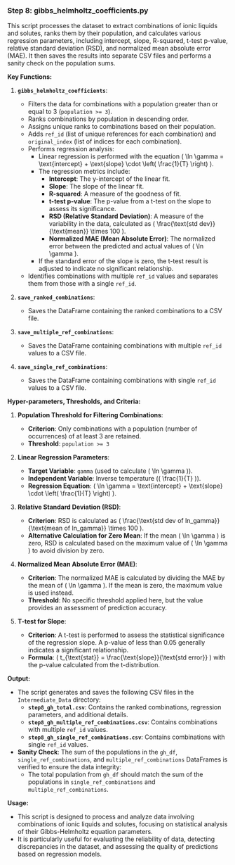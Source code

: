 ### Step 8: **gibbs_helmholtz_coefficients.py**

This script processes the dataset to extract combinations of ionic liquids and solutes, ranks them by their population, and calculates various regression parameters, including intercept, slope, R-squared, t-test p-value, relative standard deviation (RSD), and normalized mean absolute error (MAE). It then saves the results into separate CSV files and performs a sanity check on the population sums.

**Key Functions:**
1. **`gibbs_helmholtz_coefficients`**: 
    - Filters the data for combinations with a population greater than or equal to 3 (`population >= 3`).
    - Ranks combinations by population in descending order.
    - Assigns unique ranks to combinations based on their population.
    - Adds `ref_id` (list of unique references for each combination) and `original_index` (list of indices for each combination).
    - Performs regression analysis:
        - Linear regression is performed with the equation \( \ln \gamma = \text{intercept} + \text{slope} \cdot \left( \frac{1}{T} \right) \).
        - The regression metrics include:
            - **Intercept**: The y-intercept of the linear fit.
            - **Slope**: The slope of the linear fit.
            - **R-squared**: A measure of the goodness of fit.
            - **t-test p-value**: The p-value from a t-test on the slope to assess its significance.
            - **RSD (Relative Standard Deviation)**: A measure of the variability in the data, calculated as \( \frac{\text{std dev}}{\text{mean}} \times 100 \).
            - **Normalized MAE (Mean Absolute Error)**: The normalized error between the predicted and actual values of \( \ln \gamma \).
        - If the standard error of the slope is zero, the t-test result is adjusted to indicate no significant relationship.
    - Identifies combinations with multiple `ref_id` values and separates them from those with a single `ref_id`.

2. **`save_ranked_combinations`**: 
    - Saves the DataFrame containing the ranked combinations to a CSV file.

3. **`save_multiple_ref_combinations`**: 
    - Saves the DataFrame containing combinations with multiple `ref_id` values to a CSV file.

4. **`save_single_ref_combinations`**: 
    - Saves the DataFrame containing combinations with single `ref_id` values to a CSV file.

**Hyper-parameters, Thresholds, and Criteria:**

1. **Population Threshold for Filtering Combinations**:
   - **Criterion**: Only combinations with a population (number of occurrences) of at least 3 are retained.
   - **Threshold**: `population >= 3`

2. **Linear Regression Parameters**:
   - **Target Variable**: `gamma` (used to calculate \( \ln \gamma \)).
   - **Independent Variable**: Inverse temperature (\( \frac{1}{T} \)).
   - **Regression Equation**: \( \ln \gamma = \text{intercept} + \text{slope} \cdot \left( \frac{1}{T} \right) \).

3. **Relative Standard Deviation (RSD)**:
   - **Criterion**: RSD is calculated as \( \frac{\text{std dev of ln_gamma}}{\text{mean of ln_gamma}} \times 100 \).
   - **Alternative Calculation for Zero Mean**: If the mean \( \ln \gamma \) is zero, RSD is calculated based on the maximum value of \( \ln \gamma \) to avoid division by zero.

4. **Normalized Mean Absolute Error (MAE)**:
   - **Criterion**: The normalized MAE is calculated by dividing the MAE by the mean of \( \ln \gamma \). If the mean is zero, the maximum value is used instead.
   - **Threshold**: No specific threshold applied here, but the value provides an assessment of prediction accuracy.

5. **T-test for Slope**:
   - **Criterion**: A t-test is performed to assess the statistical significance of the regression slope. A p-value of less than 0.05 generally indicates a significant relationship.
   - **Formula**: \( t_{\text{stat}} = \frac{\text{slope}}{\text{std error}} \) with the p-value calculated from the t-distribution.

**Output:**
- The script generates and saves the following CSV files in the `Intermediate_Data` directory:
  - **`step8_gh_total.csv`**: Contains the ranked combinations, regression parameters, and additional details.
  - **`step8_gh_multiple_ref_combinations.csv`**: Contains combinations with multiple `ref_id` values.
  - **`step8_gh_single_ref_combinations.csv`**: Contains combinations with single `ref_id` values.
- **Sanity Check**: The sum of the populations in the `gh_df`, `single_ref_combinations`, and `multiple_ref_combinations` DataFrames is verified to ensure the data integrity:
  - The total population from `gh_df` should match the sum of the populations in `single_ref_combinations` and `multiple_ref_combinations`.

**Usage:**
- This script is designed to process and analyze data involving combinations of ionic liquids and solutes, focusing on statistical analysis of their Gibbs-Helmholtz equation parameters.
- It is particularly useful for evaluating the reliability of data, detecting discrepancies in the dataset, and assessing the quality of predictions based on regression models.
